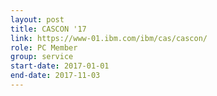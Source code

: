 ```yaml
---
layout: post
title: CASCON '17
link: https://www-01.ibm.com/ibm/cas/cascon/
role: PC Member 
group: service
start-date: 2017-01-01
end-date: 2017-11-03
---
```

